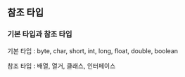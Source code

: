 ## 참조 타입

### 기본 타입과 참조 타입
<p>기본 타입 : byte, char, short, int, long, float, double, boolean</p>
<p>참조 타입 : 배열, 열거, 클래스, 인터페이스</p>
